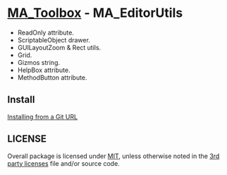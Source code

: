 # [MA_Toolbox]() - MA_EditorUtils

- ReadOnly attribute.
- ScriptableObject drawer.
- GUILayoutZoom & Rect utils.
- Grid.
- Gizmos string.
- HelpBox attribute.
- MethodButton attribute.

## Install

[Installing from a Git URL](https://docs.unity3d.com/Manual/upm-ui-giturl.html)

## LICENSE

Overall package is licensed under [MIT](/LICENSE.md), unless otherwise noted in the [3rd party licenses](/THIRD%20PARTY%20NOTICES.md) file and/or source code.
